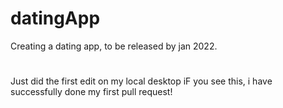 # datingApp

Creating a dating app, to be released by jan 2022.

#

Just did the first edit on my local desktop
iF you see this, i have successfully done my first pull request!
